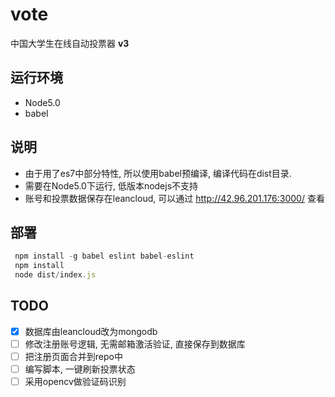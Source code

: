 # vote
中国大学生在线自动投票器 **v3**

## 运行环境

 - Node5.0
 - babel

## 说明

- 由于用了es7中部分特性, 所以使用babel预编译, 编译代码在dist目录. 
- 需要在Node5.0下运行, 低版本nodejs不支持
- 账号和投票数据保存在leancloud, 可以通过 http://42.96.201.176:3000/ 查看

## 部署

```javascript
 npm install -g babel eslint babel-eslint
 npm install
 node dist/index.js
```

## TODO

- [x] 数据库由leancloud改为mongodb
- [ ] 修改注册账号逻辑, 无需邮箱激活验证, 直接保存到数据库
- [ ] 把注册页面合并到repo中
- [ ] 编写脚本, 一键刷新投票状态
- [ ] 采用opencv做验证码识别
